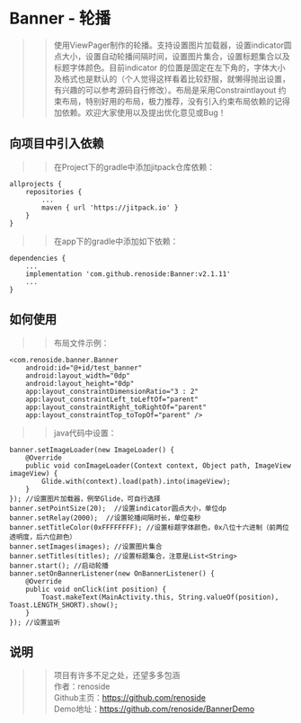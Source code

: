 # Banner - 轮播
>> 使用ViewPager制作的轮播。支持设置图片加载器，设置indicator圆点大小，设置自动轮播间隔时间，设置图片集合，设置标题集合以及标题字体颜色。目前indicator
的位置是固定在左下角的，字体大小及格式也是默认的（个人觉得这样看着比较舒服，就懒得抛出设置，有兴趣的可以参考源码自行修改）。布局是采用Constraintlayout
约束布局，特别好用的布局，极力推荐，没有引入约束布局依赖的记得加依赖。欢迎大家使用以及提出优化意见或Bug！
## 向项目中引入依赖
>> 在Project下的gradle中添加jitpack仓库依赖：
```
allprojects {
    repositories {
        ...
        maven { url 'https://jitpack.io' }
    }
}
```
>> 在app下的gradle中添加如下依赖：
```
dependencies {
    ...
    implementation 'com.github.renoside:Banner:v2.1.11'
    ...
}
```
## 如何使用
>> 布局文件示例：
```
<com.renoside.banner.Banner
    android:id="@+id/test_banner"
    android:layout_width="0dp"
    android:layout_height="0dp"
    app:layout_constraintDimensionRatio="3 : 2"
    app:layout_constraintLeft_toLeftOf="parent"
    app:layout_constraintRight_toRightOf="parent"
    app:layout_constraintTop_toTopOf="parent" />
```
>> java代码中设置：
```
banner.setImageLoader(new ImageLoader() {
    @Override
    public void conImageLoader(Context context, Object path, ImageView imageView) {
        Glide.with(context).load(path).into(imageView);
    }
}); //设置图片加载器，例举Glide，可自行选择
banner.setPointSize(20);  //设置indicator圆点大小，单位dp
banner.setRelay(2000);  //设置轮播间隔时长，单位毫秒
banner.setTitleColor(0xFFFFFFFF); //设置标题字体颜色，0x八位十六进制（前两位透明度，后六位颜色）
banner.setImages(images); //设置图片集合
banner.setTitles(titles); //设置标题集合，注意是List<String>
banner.start(); //启动轮播
banner.setOnBannerListener(new OnBannerListener() {
    @Override
    public void onClick(int position) {
        Toast.makeText(MainActivity.this, String.valueOf(position), Toast.LENGTH_SHORT).show();
    }
}); //设置监听
```
## 说明
>> 项目有许多不足之处，还望多多包涵           
>> 作者：renoside     
>> Github主页：https://github.com/renoside          
>> Demo地址：https://github.com/renoside/BannerDemo       
